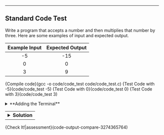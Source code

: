----------

## Standard Code Test

Write a program that accepts a number and then multiplies that number by three. Here are some examples of input and expected output.

|Example Input|Expected Output|
|:-----------:|:-------------:|
|-5           |-15            |
|0            |0              |
|3            |9              |

{Compile code}(gcc -o code/code_test code/code_test.c)
{Test Code with -5}(code/code_test -5)
{Test Code with 0}(code/code_test 0)
{Test Code with 3}(code/code_test 3)

<details><summary>**Adding the Terminal**</summary>You can add the terminal to the `TEST CODE` button by changing the markdown code to `{test code|terminal}(code/code_test)`. To add a terminal to the UI, click on the gear icon, and select "3 Panels without tree" as the layout. Then click on "Open tabs" and add a tab. Select "Terminal" as the type, and set the panel to 1. If you do not add a terminal to the UI, Codio will open one automatically in the same panel as the C code. The terminal will be in a separate tab from the code.</details>

<table><tbody ><tr><td><details><summary>
<strong>Solution</strong>
</summary>

Here is one solution to the problem. You can copy/paste it into the IDE if you would like.

```c
#include <stdio.h> 
#include <stdlib.h>

int main(int argc, char **argv) 
{ 
  int num = atoi(argv[1]); // typecast the string to an int
      
  printf("%d\n", num * 3); // print the int multiplied by 3
  return 0; 
} 
```

	
</details></td></tr></tbody>
</table>

{Check It!|assessment}(code-output-compare-3274365764)

